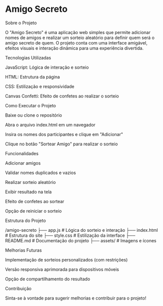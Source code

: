 # Amigo Secreto

Sobre o Projeto

O "Amigo Secreto" é uma aplicação web simples que permite adicionar nomes de amigos e realizar um sorteio aleatório para definir quem será o amigo secreto de quem. O projeto conta com uma interface amigável, efeitos visuais e interação dinâmica para uma experiência divertida.

Tecnologias Utilizadas

JavaScript: Lógica de interação e sorteio

HTML: Estrutura da página

CSS: Estilização e responsividade

Canvas Confetti: Efeito de confetes ao realizar o sorteio

Como Executar o Projeto

Baixe ou clone o repositório

Abra o arquivo index.html em um navegador

Insira os nomes dos participantes e clique em "Adicionar"

Clique no botão "Sortear Amigo" para realizar o sorteio

Funcionalidades

Adicionar amigos

Validar nomes duplicados e vazios

Realizar sorteio aleatório

Exibir resultado na tela

Efeito de confetes ao sortear

Opção de reiniciar o sorteio

Estrutura do Projeto

/amigo-secreto
├── app.js          # Lógica do sorteio e interação
├── index.html      # Estrutura do site
├── style.css       # Estilização da interface
├── README.md       # Documentação do projeto
├── assets/         # Imagens e ícones

Melhorias Futuras

Implementação de sorteios personalizados (com restrições)

Versão responsiva aprimorada para dispositivos móveis

Opção de compartilhamento do resultado

Contribuição

Sinta-se à vontade para sugerir melhorias e contribuir para o projeto!